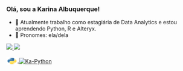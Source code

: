 ### Olá, sou a Karina Albuquerque!

- 🔭 Atualmente trabalho como estagiária de Data Analytics e estou aprendendo Python, R e Alteryx.
- 👯 Pronomes: ela/dela


<div>
  <a href="https://github.com/kaaafee">
  <img height="150em" src="https://github-readme-stats.vercel.app/api?username=kaaafee&show_icons=true&theme=dracula&include_all_commits=true&count_private=true"/>
  <img height="150em" src="https://github-readme-stats.vercel.app/api/top-langs/?username=kaaafee&layout=compact&langs_count=7&theme=dracula"/>
</div>
<div style="display: inline_block"><br>
  <img align="center" alt="Ka-Python" height="20" width="30" src="https://raw.githubusercontent.com/devicons/devicon/master/icons/python/python-original.svg">
  <img align="center" alt="Ka-Python" height="20" width="30" src=https://cdn.jsdelivr.net/gh/devicons/devicon/icons/r/r-original.svg>

